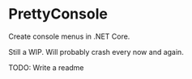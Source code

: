 # PrettyConsole
Create console menus in .NET Core.

Still a WIP. Will probably crash every now and again.

TODO: Write a readme